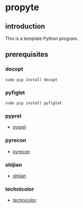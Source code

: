 # propyte

## introduction

This is a template Python program.

## prerequisites

### docopt

    sudo pip install docopt

### pyfiglet

    sudo pip install pyfiglet

### pyprel

- [pyprel](https://github.com/wdbm/pyprel)

### pyrecon

- [pyrecon](https://github.com/wdbm/pyrecon)

### shijian

- [shijian](https://github.com/wdbm/shijian)

### technicolor

- [technicolor](https://github.com/wdbm/technicolor)
